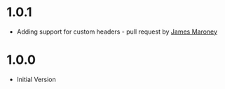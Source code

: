 
# 1.0.1

* Adding support for custom headers - pull request by [James Maroney](https://github.com/JamesMaroney)

# 1.0.0

* Initial Version


